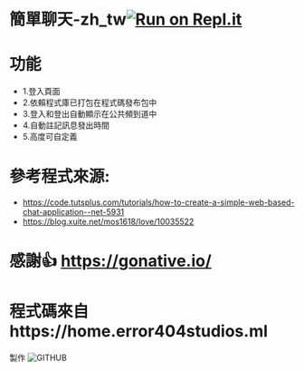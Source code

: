 # 簡單聊天-zh_tw[![Run on Repl.it](https://repl.it/badge/github/EarthlyEric/SIMPLE-CHAT)](https://repl.it/github/EarthlyEric/SIMPLE-CHAT)
# 功能
* 1.登入頁面
* 2.依賴程式庫已打包在程式碼發布包中
* 3.登入和登出自動顯示在公共頻到道中
* 4.自動註記訊息發出時間
* 5.高度可自定義
# 參考程式來源:
* https://code.tutsplus.com/tutorials/how-to-create-a-simple-web-based-chat-application--net-5931
* https://blog.xuite.net/mos1618/love/10035522
# 感謝👍 https://gonative.io/
# 程式碼來自https://home.error404studios.ml
製作
![GITHUB]( 圖片網址 "圖片名稱")


